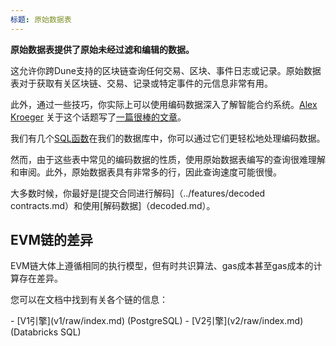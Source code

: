 ```yaml
---
标题: 原始数据表
---
```


**原始数据表提供了原始未经过滤和编辑的数据。**

这允许你跨Dune支持的区块链查询任何交易、区块、事件日志或记录。原始数据表对于获取有关区块链、交易、记录或特定事件的元信息非常有用。

此外，通过一些技巧，你实际上可以使用编码数据深入了解智能合约系统。[Alex Kroeger](https://twitter.com/alex\_kroeger) 关于这个话题写了[一篇很棒的文章](https://alexkroeger.mirror.xyz/0C3EQBtFqAK4k2TAGPZhg0JMY-upfTAxuTD-o91vBPc)。

我们有几个[SQL函数](https://github.com/duneanalytics/spellbook/tree/master/ethereum/public)在我们的数据库中，你可以通过它们更轻松地处理编码数据。

然而，由于这些表中常见的编码数据的性质，使用原始数据表编写的查询很难理解和审阅。此外，原始数据表具有非常多的行，因此查询速度可能很慢。

大多数时候，你最好是[提交合同进行解码]（../features/decoded contracts.md）和使用[解码数据]（decoded.md）。

## EVM链的差异

EVM链大体上遵循相同的执行模型，但有时共识算法、gas成本甚至gas成本的计算存在差异。

您可以在文档中找到有关各个链的信息：

<div class="cards grid" markdown>
- [V1引擎](v1/raw/index.md) (PostgreSQL)
- [V2引擎](v2/raw/index.md) (Databricks SQL)
</div>




